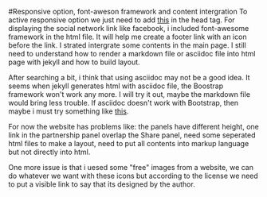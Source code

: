#Responsive option, font-aweson framework and content intergration
To active responsive option we just need to add [this](https://github.com/solael/csmi.cemosis.fr/blob/master/index.html#L10) in the head tag.
For displaying the social network link like facebook, i included font-awesome framework in the html file. It will help me create a footer link with an icon before the link.
I strated intergrate some contents in the main page. I still need to understand how to render a markdown file or asciidoc file into html page with jekyll and how to build layout.

After searching a bit, i think that using asciidoc may not be a good idea. It seems when jekyll generates html with asciidoc file, the Boostrap framework won't work any more. I will try it out, maybe the markdown file would bring less trouble.
If asciidoc doesn't work with Bootstrap, then maybe i must try something like [this](http://laurent-laville.org/asciidoc/bootstrap/).

For now the website has problems like: 
the panels have different height, one link in the partnership panel overlap the Share panel, need some seperated html files to make a layout, need to put all contents into markup language but not directly into html.

One more issue is that i uesed some "free" images from a website, we can do whatever we want with these icons but according to the license we need to put a visible link to say that its designed by the author.
